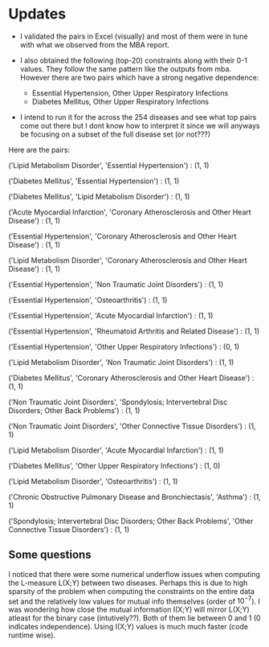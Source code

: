 
# Updates

- I validated the pairs in Excel (visually) and most of them were in tune with
what we observed from the MBA report.

- I also obtained the following (top-20) constraints along with their 0-1 values.
They follow the same pattern like the outputs from mba. However there are
two pairs which have a strong negative dependence: 
    - Essential Hypertension, Other Upper Respiratory Infections
    - Diabetes Mellitus, Other Upper Respiratory Infections

- I intend to run it for the across the 254 diseases and see what top pairs 
come out there but I dont know how to interpret it since we will anyways be
focusing on a subset of the full disease set (or not???)

Here are the pairs:

('Lipid Metabolism Disorder', 'Essential Hypertension') : (1, 1)


('Diabetes Mellitus', 'Essential Hypertension') : (1, 1)


('Diabetes Mellitus', 'Lipid Metabolism Disorder') : (1, 1)


('Acute Myocardial Infarction', 'Coronary Atherosclerosis and Other Heart Disease') : (1, 1)


('Essential Hypertension', 'Coronary Atherosclerosis and Other Heart Disease') : (1, 1)


('Lipid Metabolism Disorder', 'Coronary Atherosclerosis and Other Heart Disease') : (1, 1)


('Essential Hypertension', 'Non Traumatic Joint Disorders') : (1, 1)


('Essential Hypertension', 'Osteoarthritis') : (1, 1)


('Essential Hypertension', 'Acute Myocardial Infarction') : (1, 1)


('Essential Hypertension', 'Rheumatoid Arthritis and Related Disease') : (1, 1)


('Essential Hypertension', 'Other Upper Respiratory Infections') : (0, 1)


('Lipid Metabolism Disorder', 'Non Traumatic Joint Disorders') : (1, 1)


('Diabetes Mellitus', 'Coronary Atherosclerosis and Other Heart Disease') : (1, 1)


('Non Traumatic Joint Disorders', 'Spondylosis; Intervertebral Disc Disorders; Other Back Problems') : (1, 1)


('Non Traumatic Joint Disorders', 'Other Connective Tissue Disorders') : (1, 1)


('Lipid Metabolism Disorder', 'Acute Myocardial Infarction') : (1, 1)


('Diabetes Mellitus', 'Other Upper Respiratory Infections') : (1, 0)


('Lipid Metabolism Disorder', 'Osteoarthritis') : (1, 1)


('Chronic Obstructive Pulmonary Disease and Bronchiectasis', 'Asthma') : (1, 1)


('Spondylosis; Intervertebral Disc Disorders; Other Back Problems', 'Other Connective Tissue Disorders') : (1, 1)




## Some questions

I noticed that there were some numerical underflow issues when computing the 
L-measure L(X;Y) between two diseases. Perhaps this is due to high sparsity of the 
problem when computing the constraints on the entire data set and the relatively
low values for mutual info themselves (order of $10^{-7}$).
I was wondering
how close the mutual information I(X;Y) will mirror L(X;Y) atleast for the 
binary case (intutively??). 
Both of them lie between 0 and 1 (0 indicates independence). Using
I(X;Y) values is much much faster (code runtime wise).



